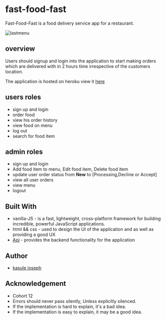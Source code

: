# fast-food-fast
Fast-Food-Fast is a food delivery service app for a restaurant.

![lastmenu](https://user-images.githubusercontent.com/32167860/47953460-20e50f00-df8f-11e8-87e0-5543e9ade9b9.png)

## overview 
Users should signup and login into the application to start making orders which are delivered
with in 2 hours time irrespective of the customers location.

The application is hosted on heroku view it [here](https://fast-food-fast-fontend-ch4.herokuapp.com)
## users roles
- sign up and login
- order food
- view his order history
- view food on menu
- log out
- search for food item
## admin roles
- sign up  and login
- Add food item to menu, Edit food item, Delete food item
- update user order status from **New** to [Processing,Decline or Accept]
- view all user orders
- view menu
- logout
## Built With
- vanilla-JS - is a fast, lightweight, cross-platform framework
for building incredible, powerful JavaScript applications.
- html && css - used to design the UI of the application and as well as providing a good UX
- [Api](https://github.com/Kasulejoseph/fast-food-fast-db) - provides the backend functionality for the application
## Author
- [kasule joseph](https://www.linkedin.com/in/joseph-kasule-797099118/)
## Acknowledgement
- Cohort 12
- Errors should never pass silently, Unless explicitly silenced.
- If the implementation is hard to explain, it's a bad idea.
- If the implementation is easy to explain, it may be a good idea.
